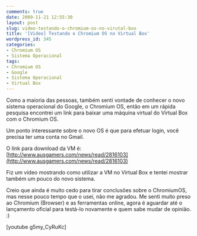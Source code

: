 ```yaml
---
comments: true
date: 2009-11-21 12:55:30
layout: post
slug: video-testando-o-chromium-os-no-virutal-box
title: '[Video] Testando o Chromium OS no Virtual Box'
wordpress_id: 345
categories:
- Chromium OS
- Sistema Operacional
tags:
- Chromium OS
- Google
- Sistema Operacional
- Virtual Box
---
```


Como a maioria das pessoas, também senti vontade de conhecer o novo sistema operacional do Google, o Chromium OS, então em um rápida pesquisa encontrei um link para baixar uma máquina virtual do Virtual Box com o Chromium OS.

Um ponto interessante sobre o novo OS é que para efetuar login, você precisa ter uma conta no Gmail.

O link para download da VM é: [http://www.ausgamers.com/news/read/2816103](http://www.ausgamers.com/news/read/2816103)

Fiz um vídeo mostrando como utilizar a VM no Virtual Box e tentei mostrar também um pouco do novo sistema.

Creio que ainda é muito cedo para tirar conclusões sobre o ChromiumOS, mas nesse pouco tempo que o usei, não me agradou. Me senti muito preso ao Chromium (Browser) e as ferramentas online, agora é aguardar até o lançamento oficial para testá-lo novamente e quem sabe mudar de opinião. :)


[youtube g5my_CyRuKc]
